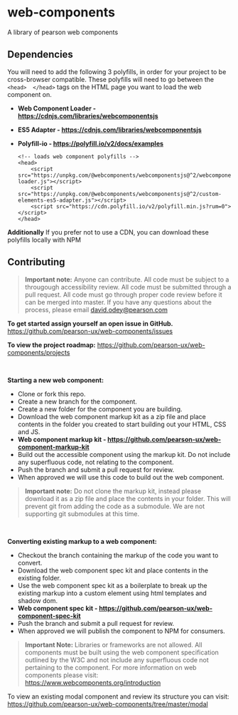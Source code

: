# web-components
A library of pearson web components

## Dependencies
You will need to add the following 3 polyfills, in order for your project to be cross-browser compatible.  These polyfills will need to go between the  `<head>  </head>` tags on the HTML page you want to load the web component on. 

 - **Web Component Loader - https://cdnjs.com/libraries/webcomponentsjs**
 - **ES5 Adapter - https://cdnjs.com/libraries/webcomponentsjs**
 - **Polyfill-io - https://polyfill.io/v2/docs/examples**

       <!-- loads web component polyfills -->
       <head>
           <script src="https://unpkg.com/@webcomponents/webcomponentsjs@^2/webcomponents-loader.js"></script>
           <script src="https://unpkg.com/@webcomponents/webcomponentsjs@^2/custom-elements-es5-adapter.js"></script>
           <script src="https://cdn.polyfill.io/v2/polyfill.min.js?rum=0"></script>
       </head>
       
**Additionally** 
If you prefer not to use a CDN, you can download these polyfills locally with NPM

## Contributing

> **Important note:**  Anyone can contribute.  All code must be subject to a througough accessibility review.  All code must be submitted through a pull request.  All code must go through proper code review before it can be merged into master.  If you have any questions about the process, please email david.odey@pearson.com  

**To get started assign yourself an open issue in GitHub.**  
https://github.com/pearson-ux/web-components/issues

**To view the project roadmap:**
https://github.com/pearson-ux/web-components/projects

<br>

**Starting a new web component:**
- Clone or fork this repo.
- Create a new branch for the component.
- Create a new folder for the component you are building.
- Download the web component markup kit as a zip file and place contents in the folder you created to start building out your HTML, CSS and JS.
 - **Web component markup kit - https://github.com/pearson-ux/web-component-markup-kit**
 - Build out the accessible component using the markup kit.  Do not include any superfluous code, not relating to the component.
 - Push the branch and submit a pull request for review.
 - When approved we will use this code to build out the web component. 

> **Important note:** Do not clone the markup kit, instead please download it as a zip file and place the contents in your folder.  This will prevent
> git from adding the code as a submodule.  We are not supporting git
> submodules at this time.

<br>

**Converting existing markup to a web component:**

 - Checkout the branch containing the markup of the code you want to convert.
 - Download the web component spec kit and place contents in the existing folder.
 - Use the web component spec kit as a boilerplate to break up the existing markup into a custom element using html templates and shadow dom.
  - **Web component spec kit - https://github.com/pearson-ux/web-component-spec-kit**
 - Push the branch and submit a pull request for review.
 - When approved we will publish the component to NPM for consumers.

> **Important Note:** Libraries or frameworks are not allowed.  All components must be built using the web component specification outlined by the W3C and not include
> any superfluous code not pertaining to the component.  For more information on web components please visit: https://www.webcomponents.org/introduction

To view an existing modal component and review its structure you can visit: https://github.com/pearson-ux/web-components/tree/master/modal